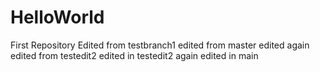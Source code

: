 # HelloWorld
First Repository
Edited from testbranch1
edited from master
edited again
edited from testedit2
edited in testedit2 again
edited in main
